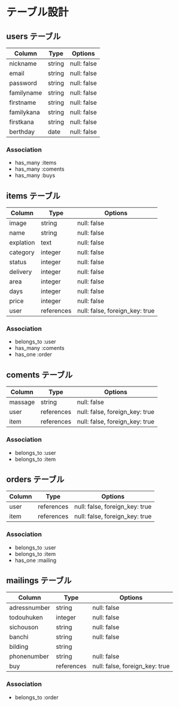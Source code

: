 # テーブル設計

## users テーブル

| Column     | Type   | Options     |
| ---------- | ------ | ----------- |
| nickname   | string | null: false |
| email      | string | null: false |
| password   | string | null: false |
| familyname | string | null: false |
| firstname  | string | null: false |
| familykana | string | null: false |
| firstkana  | string | null: false |
| berthday   | date   | null: false |


### Association
- has_many :items
- has_many :coments
- has_many :buys



## items テーブル

| Column    | Type       | Options                        |
| --------- | ---------- | ------------------------------ |
| image     | string     | null: false                    |
| name      | string     | null: false                    |
| explation | text       | null: false                    |
| category  | integer    | null: false                    |
| status    | integer    | null: false                    |
| delivery  | integer    | null: false                    |
| area      | integer    | null: false                    |
| days      | integer    | null: false                    |
| price     | integer    | null: false                    |
| user      | references | null: false, foreign_key: true |



### Association
- belongs_to :user
- has_many :coments
- has_one :order



## coments テーブル

| Column   | Type       | Options                        |
| -------- | ---------- | ------------------------------ |
| massage  | string     | null: false                    |
| user     | references | null: false, foreign_key: true |
| item     | references | null: false, foreign_key: true |



### Association
- belongs_to :user
- belongs_to :item



## orders テーブル

| Column       | Type       | Options                        |
| ------------ | ---------- | ------------------------------ |
| user         | references | null: false, foreign_key: true |
| item         | references | null: false, foreign_key: true |



### Association
- belongs_to :user
- belongs_to :item
- has_one :mailing




## mailings テーブル

| Column       | Type       | Options                        |
| ------------ | ---------- | ------------------------------ |
| adressnumber | string     | null: false                    |
| todouhuken   | integer    | null: false                    |
| sichouson    | string     | null: false                    |
| banchi       | string     | null: false                    |
| bilding      | string     |                                |
| phonenumber  | string     | null: false                    |
| buy          | references | null: false, foreign_key: true |


### Association
- belongs_to :order